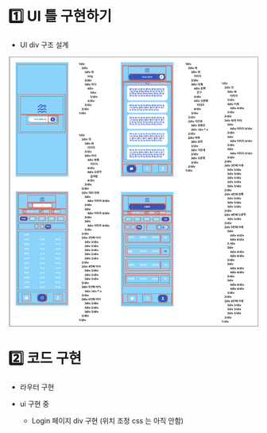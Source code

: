 # 1️⃣ UI 틀 구현하기

* UI div 구조 설계

![Alt text](img/19.png)

# 2️⃣ 코드 구현

* 라우터 구현

* ui 구현 중
    * Login 페이지 div 구현 (위치 조정 css 는 아직 안함)